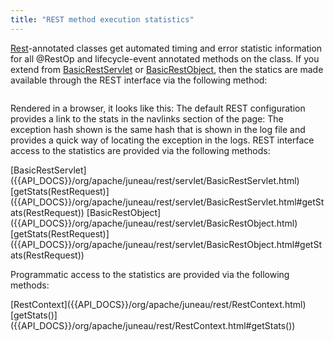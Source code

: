 ```yaml
---
title: "REST method execution statistics"
---
```


[Rest]({{API_DOCS}}/org/apache/juneau/rest/annotation/Rest.html)-annotated classes get automated timing and error statistic information for all @RestOp and lifecycle-event annotated methods on the class.
If you extend from [BasicRestServlet]({{API_DOCS}}/org/apache/juneau/rest/servlet/BasicRestServlet.html) or [BasicRestObject]({{API_DOCS}}/org/apache/juneau/rest/servlet/BasicRestObject.html), then the statics are made available through the REST interface via the following method:

```java
```
Rendered in a browser, it looks like this: The default REST configuration provides a link to the stats in the navlinks section of the page: The exception hash shown is the same hash that is shown in the log file and provides a quick way of locating the exception in the logs.
REST interface access to the statistics are provided via the following methods:

<tree>
<node-0><java-class>[BasicRestServlet]({{API_DOCS}}/org/apache/juneau/rest/servlet/BasicRestServlet.html)</java-class></node-0>
<node-1><java-method>[getStats(RestRequest)]({{API_DOCS}}/org/apache/juneau/rest/servlet/BasicRestServlet.html#getStats(RestRequest))</java-method></node-1>
<node-0><java-class>[BasicRestObject]({{API_DOCS}}/org/apache/juneau/rest/servlet/BasicRestObject.html)</java-class></node-0>
<node-1><java-method>[getStats(RestRequest)]({{API_DOCS}}/org/apache/juneau/rest/servlet/BasicRestObject.html#getStats(RestRequest))</java-method></node-1>
</tree>

Programmatic access to the statistics are provided via the following methods:

<tree>
<node-0><java-class>[RestContext]({{API_DOCS}}/org/apache/juneau/rest/RestContext.html)</java-class></node-0>
<node-1><java-method>[getStats()]({{API_DOCS}}/org/apache/juneau/rest/RestContext.html#getStats())</java-method></node-1>
</tree>
